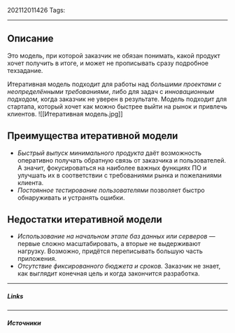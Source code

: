 202112011426
Tags:
___
## Описание
Это модель, при которой заказчик не обязан понимать, какой продукт хочет получить в итоге, и может не прописывать сразу подробное техзадание.

Итеративная модель подходит для работы над _большими проектами с неопределёнными требованиями_, либо для задач с _инновационным подходом,_ когда заказчик не уверен в результате.
Модель подходит для стартапа, который хочет как можно быстрее выйти на рынок и привлечь клиентов.
![[Итеративная модель.jpg]]
## Преимущества итеративной модели

-   _Быстрый выпуск минимального продукта_ даёт возможность оперативно получать обратную связь от заказчика и пользователей. А значит, фокусироваться на наиболее важных функциях ПО и улучшать их в соответствии с требованиями рынка и пожеланиями клиента.
-   _Постоянное тестирование пользователями_ позволяет быстро обнаруживать и устранять ошибки.

## Недостатки итеративной модели

-   _Использование на начальном этапе баз данных или серверов_ — первые сложно масштабировать, а вторые не выдерживают нагрузку. Возможно, придётся переписывать большую часть приложения.
-   _Отсутствие фиксированного бюджета и сроков._ Заказчик не знает, как выглядит конечная цель и когда закончится разработка.



___
##### Links


---
##### Источники

